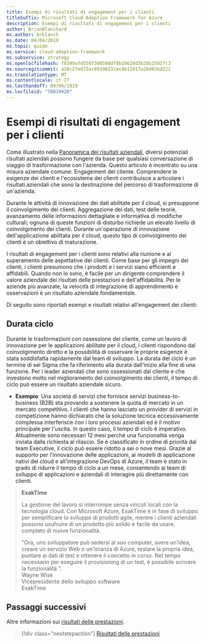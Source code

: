 ```yaml
---
title: Esempi di risultati di engagement per i clienti
titleSuffix: Microsoft Cloud Adoption Framework for Azure
description: Esempi di risultati di engagement per i clienti
author: BrianBlanchard
ms.author: brblanch
ms.date: 04/04/2019
ms.topic: guide
ms.service: cloud-adoption-framework
ms.subservice: strategy
ms.openlocfilehash: f0349afd5507300588df9b10628d3b28b25827c3
ms.sourcegitcommit: a26c27ed72ac89198231ec4b11917a20d03bd222
ms.translationtype: MT
ms.contentlocale: it-IT
ms.lasthandoff: 09/06/2019
ms.locfileid: "70819920"
---
```

# <a name="examples-of-customer-engagement-outcomes"></a>Esempi di risultati di engagement per i clienti

Come illustrato nella [Panoramica dei risultati aziendali](./index.md), diversi potenziali risultati aziendali possono fungere da base per qualsiasi conversazione di viaggio di trasformazione con l'azienda. Questo articolo è incentrato su una misura aziendale comune: Engagement del cliente. Comprendere le esigenze dei clienti e l'ecosistema dei clienti contribuisce a articolare i risultati aziendali che sono la destinazione del percorso di trasformazione di un'azienda.

Durante le attività di innovazione dei dati abilitate per il cloud, si presuppone il coinvolgimento dei clienti. Aggregazione dei dati, test delle teorie, avanzamento delle informazioni dettagliate e informativa di modifiche culturali; ognuna di queste funzioni di disturbo richiede un elevato livello di coinvolgimento dei clienti. Durante un'operazione di innovazione dell'applicazione abilitata per il cloud, questo tipo di coinvolgimento dei clienti è un obiettivo di maturazione.

I risultati di engagement per i clienti sono relativi alla riunione e al superamento delle aspettative dei clienti. Come base per gli impegni dei clienti, i clienti presumono che i prodotti e i servizi siano efficienti e affidabili. Quando non lo sono, è facile per un dirigente comprendere il valore aziendale dei risultati delle prestazioni e dell'affidabilità. Per le aziende più avanzate, la velocità di integrazione di apprendimento e osservazioni è un risultato aziendale fondamentale.

Di seguito sono riportati esempi e risultati relativi all'engagement dei clienti:

## <a name="cycle-time"></a>Durata ciclo

Durante le trasformazioni con ossessione del cliente, come un lavoro di innovazione per le applicazioni abilitate per il cloud, i clienti rispondono dal coinvolgimento diretto e la possibilità di osservare le proprie esigenze è stata soddisfatta rapidamente dal team di sviluppo. La durata del ciclo è un termine di sei Sigma che fa riferimento alla durata dall'inizio alla fine di una funzione. Per i leader aziendali che sono ossessionati dal cliente e che investono molto nel miglioramento del coinvolgimento dei clienti, il tempo di ciclo può essere un risultato aziendale sicuro.

- **Esempio**: Una società di servizi che fornisce servizi business-to-business (B2B) sta provando a sostenere la quota di mercato in un mercato competitivo. I clienti che hanno lasciato un provider di servizi in competizione hanno dichiarato che la soluzione tecnica eccessivamente complessa interferisce con i loro processi aziendali ed è il motivo principale per l'uscita. In questo caso, il tempo di ciclo è imperativo. Attualmente sono necessari 12 mesi perché una funzionalità venga inviata dalla richiesta al rilascio. Se è classificato in ordine di priorità dal team Executive, il ciclo può essere ridotto a sei o nove mesi. Grazie al supporto per l'innovazione delle applicazioni, ai modelli di applicazione nativi del cloud e all'integrazione DevOps di Azure, il team è stato in grado di ridurre il tempo di ciclo a un mese, consentendo ai team di sviluppo di applicazioni e aziendali di interagire più direttamente con clienti.

> **ExakTime**
>
> La gestione del lavoro si interrompe senza vincoli locali con la tecnologia cloud. Con Microsoft Azure, ExakTime è in fase di sviluppo per semplificare lo sviluppo di prodotti agile, mentre i clienti aziendali possono usufruire di un prodotto più solido e facile da usare, completo di nuove funzionalità.
>
> "Ora, uno sviluppatore può sedersi al suo computer, avere un'idea, creare un servizio Web o un'istanza di Azure, testare la propria idea, puntare ai dati di test e ottenere il concetto in corso. Nel tempo necessario per eseguire il provisioning di un test, è possibile scrivere la funzionalità ".  
> Wayne Wise  
> Vicepresidente dello sviluppo software  
> ExakTime

## <a name="next-steps"></a>Passaggi successivi

Altre informazioni sui [risultati delle prestazioni](./performance-outcomes.md).

> [!div class="nextstepaction"]
> [Risultati delle prestazioni](./performance-outcomes.md)
